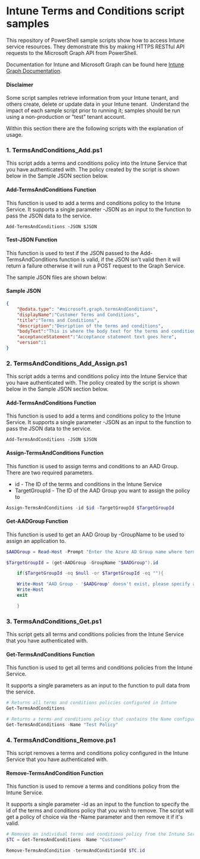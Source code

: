 # Intune Terms and Conditions script samples

This repository of PowerShell sample scripts show how to access Intune service resources.  They demonstrate this by making HTTPS RESTful API requests to the Microsoft Graph API from PowerShell.

Documentation for Intune and Microsoft Graph can be found here [Intune Graph Documentation](https://developer.microsoft.com/en-us/graph/docs/api-reference/beta/resources/intune_graph_overview).

#### Disclaimer
Some script samples retrieve information from your Intune tenant, and others create, delete or update data in your Intune tenant.  Understand the impact of each sample script prior to running it; samples should be run using a non-production or "test" tenant account. 

Within this section there are the following scripts with the explanation of usage.

### 1. TermsAndConditions_Add.ps1
This script adds a terms and conditions policy into the Intune Service that you have authenticated with. The policy created by the script is shown below in the Sample JSON section below.

#### Add-TermsAndConditions Function
This function is used to add a terms and conditions policy to the Intune Service. It supports a single parameter -JSON as an input to the function to pass the JSON data to the service.

```
Add-TermsAndConditions -JSON $JSON
```

#### Test-JSON Function
This function is used to test if the JSON passed to the Add-TermsAndConditions function is valid, if the JSON isn't valid then it will return a failure otherwise it will run a POST request to the Graph Service.

The sample JSON files are shown below:

#### Sample JSON

```JSON
{
    "@odata.type": "#microsoft.graph.termsAndConditions",
    "displayName":"Customer Terms and Conditions",
    "title":"Terms and Conditions",
    "description":"Desription of the terms and conditions",
    "bodyText":"This is where the body text for the terms and conditions is set\n\nTest Web Address - https://www.bing.com\n\nCustomer IT Department",
    "acceptanceStatement":"Acceptance statement text goes here",
    "version":1
}
```
### 2. TermsAndConditions_Add_Assign.ps1
This script adds a terms and conditions policy into the Intune Service that you have authenticated with. The policy created by the script is shown below in the Sample JSON section below.

#### Add-TermsAndConditions Function
This function is used to add a terms and conditions policy to the Intune Service. It supports a single parameter -JSON as an input to the function to pass the JSON data to the service.

```
Add-TermsAndConditions -JSON $JSON
```
#### Assign-TermsAndConditions Function
This function is used to assign terms and conditions to an AAD Group. There are two required parameters.

+ id - The ID of the terms and conditions in the Intune Service
+ TargetGroupId - The ID of the AAD Group you want to assign the policy to

```PowerShell
Assign-TermsAndConditions -id $id -TargetGroupId $TargetGroupId
```
#### Get-AADGroup Function
This function is used to get an AAD Group by -GroupName to be used to assign an application to.

```PowerShell
$AADGroup = Read-Host -Prompt "Enter the Azure AD Group name where terms and conditions will be assigned"

$TargetGroupId = (get-AADGroup -GroupName "$AADGroup").id

    if($TargetGroupId -eq $null -or $TargetGroupId -eq ""){

    Write-Host "AAD Group - '$AADGroup' doesn't exist, please specify a valid AAD Group..." -ForegroundColor Red
    Write-Host
    exit

    }
```

### 3. TermsAndConditions_Get.ps1
This script gets all terms and conditions policies from the Intune Service that you have authenticated with.

#### Get-TermsAndConditions Function
This function is used to get all terms and conditions policies from the Intune Service.

It supports a single parameters as an input to the function to pull data from the service.

```PowerShell
# Returns all terms and conditions policies configured in Intune
Get-TermsAndConditions

# Returns a terms and conditions policy that contains the Name configured in Intune
Get-TermsAndConditions -Name "Test Policy"
```

### 4. TermsAndConditions_Remove.ps1
This script removes a terms and conditions policy configured in the Intune Service that you have authenticated with.

####  Remove-TermsAndCondition Function
This function is used to remove a terms and conditions policy from the Intune Service.

It supports a single parameter -id as an input to the function to specify the id of the terms and conditions policy that you wish to remove. The script will get a policy of choice via the -Name parameter and then remove it if it's valid.

```PowerShell
# Removes an individual terms and conditions policy from the Intune Service
$TC = Get-TermsAndConditions -Name "Customer"

Remove-TermsAndCondition -termsAndConditionId $TC.id

```

